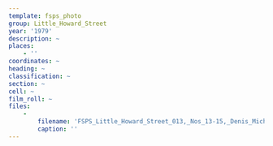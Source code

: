 ```yaml
---
template: fsps_photo
group: Little_Howard_Street
year: '1979'
description: ~
places:
    - ''
coordinates: ~
heading: ~
classification: ~
section: ~
cell: ~
film_roll: ~
files:
    -
        filename: 'FSPS_Little_Howard_Street_013,_Nos_13-15,_Denis_Michael_OKeefe,_12-3-B,_1979.png'
        caption: ''
---
```

